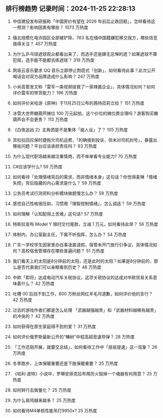 
## 排行榜趋势 记录时间：2024-11-25 22:28:13
  
  1. 中信建投发布研报称「中国房价有望在 2026 年前后止跌回稳」，怎样看待这一预测？影响因素有哪些？ 1073 万热度
    
  2. 缅北规模化电诈园区全部被铲除，763 名在缅中国籍嫌犯移交我方，哪些信息值得关注？ 457 万热度
    
  3. 为什么乒乓球遮球观众都看出来了，而选手还是肆无忌惮的遮？如果遮球不算犯规，选手能不能都去练遮球？ 319 万热度
    
  4. 网易云音乐要求 QQ 音乐立即停止剽窃式「创新」，如何看待此事？此次公开喊话会对双方品牌造成什么影响？ 247 万热度
    
  5. 小米高管发文称「雷军一条视频拯救了一家辣酱企业」，具体情况如何？如何评价雷军的带货能力？ 196 万热度
    
  6. 如何评价米哈游《原神》于11月25日公布的茜特菈莉立绘？ 151 万热度
    
  7. 冰雪大世界糖葫芦摊位 100 万元起拍，这个价位的摊位费合理吗？游客购买糖葫芦会不会更贵？ 113 万热度
    
  8. 《白夜追凶 2》主角团是不是集体「崩人设」了？ 105 万热度
    
  9. 货拉拉回应保时捷拖欠司机运费，「的确接到投诉，但未对司机封号」，暴露出哪些问题？平台应该承担责任吗？ 83 万热度
    
  10. 为什么现代职场越来越注重情商，而不单单看专业能力? 70 万热度
    
  11. C#应该学什么? 59 万热度
    
  12. 如何看待「处理情绪背后的需求，而非情绪本身」这句话？你觉得麦琳「情绪失控」背后隐藏的内心需求是什么？ 59 万热度
    
  13. 公务员考试行测资料分析模块做题慢怎么办？ 59 万热度
    
  14. 感觉自己性格很压抑，习惯用「理智控制情绪」，怎么调适？ 59 万热度
    
  15. 如何理解「认知配得上苦难」这句话? 57 万热度
    
  16. 特斯拉宣布 Model Y 限时交付尾款，立减 1 万元，如何看待此举？ 56 万热度
    
  17. 体制内，办公室副主任，下属不听指挥，怎么办？ 54 万热度
    
  18. 广东一学校学生因家里办白事凌晨请假，宿管未开门放行引争议，具体情况如何？高校宿舍管理存在哪些普遍问题？ 51 万热度
    
  19. 我们看天上的太阳是8分钟前的太阳，还是此时的太阳？如果是8分钟前的，那么是否代表我们可以亲眼看到历史？ 48 万热度
    
  20. 中欧「即将」达成电动汽车关税协议，这项关税协议的达成对中欧贸易关系意味着什么？ 42 万热度
    
  21. 吐槽 00 后找不到工作，800 万粉丝网红羊毛月道歉，如何评价他的言行？ 42 万热度
    
  22. 过去的游戏作者们都是怎么处理 「武器越强越贵」和「武器材料越稀有越贵」的冲突的？ 42 万热度
    
  23. 如何获得在原生家庭得不到的爱？ 31 万热度
    
  24. 如何评价俄罗斯最新公开的“榛树”中程高超音速导弹？ 28 万热度
    
  25. 「工作还刚开展，就要交总结」，如何看待工作中「层层提速」这一现象？ 26 万热度
    
  26. 冬季跑步，上体保暖重要还是下肢保暖重要？ 25 万热度
    
  27. 《哈利·波特》小说中，罗琳安排克拉布用厉火毁掉一个魂器有何用意？ 25 万热度
    
  28. 如何转行去做量化？ 25 万热度
    
  29. 为什么斑鸠越来越多？ 25 万热度
    
  30. 如何看待M4单核性能吊打9950x? 25 万热度
    
